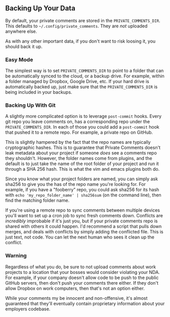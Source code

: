 ## Backing Up Your Data

By default, your private comments are stored in the `PRIVATE_COMMENTS_DIR`. This defaults to `~/.config/private_comments`. They are _not_ uploaded anywhere else.

As with any other important data, if you don't want to risk loosing it, you should back it up.

### Easy Mode
The simplest way is to set `PRIVATE_COMMENTS_DIR` to point to a folder that can be automatically synced to the cloud, or a backup drive. For example, within a folder managed by Dropbox, Google Drive, etc. If your hard drive is automatically backed up, just make sure that the `PRIVATE_COMMENTS_DIR` is being included in your backups.

### Backing Up With Git

A slightly more complicated option is to leverage `post-commit` hooks. Every git repo you leave comments on, has a corresponding repo under the `PRIVATE_COMMENTS_DIR`. In each of those you could add a `post-commit` hook that pushed it to a remote repo. For example, a private repo on GitHub. 

This is slightly hampered by the fact that the repo names are typically cryptographic hashes. This is to guarantee that Private Comments doesn't leak metadata about your project if someone _does_ see a comments repo they shouldn't. However, the folder names come from plugins, and the default is to just take the name of the root folder of your project and run it through a SHA 256 hash. This is what the vim and emacs plugins both do.

Since you know what your project folders are named, you can simply ask sha256 to give you the has of the repo name you're looking for. For example, if you have a "fooberry" repo, you could ask sha256 for its hash with `echo 'my_repo_folder_name' | sha256sum` (on the command line), then find the matching folder name.

If you're using a remote repo to sync comments between multiple devices you'll want to set up a cron job to sync fresh comments down. Conflicts are _incredibly_ improbable if it's just you, but if your private comments repo is shared with others it could happen. I'd recommend a script that pulls down merges, and deals with conflicts by simply adding the conflicted file. This is just text, not code. You can let the next human who sees it clean up the conflict.


### Warning
Regardless of what you do, be sure to not upload comments about work projects to a location that your bosses would consider violating your NDA. For example, if your company doesn't allow code to be push to the public GitHub servers, then don't push your comments there either. If they don't allow Dropbox on work computers, then that's not an option either.

While your comments my be innocent and non-offensive, it's almost guaranteed that they'll eventually contain proprietary information about your employers codebase.

